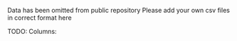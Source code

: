 Data has been omitted from public repository
Please add your own csv files in correct format here

TODO: 
Columns: